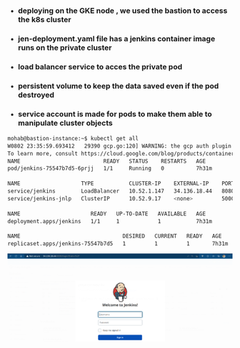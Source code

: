 - ### deploying on the GKE node , we used the bastion to access the k8s cluster
- ### jen-deployment.yaml file has a jenkins container image runs on the private cluster
- ### load balancer service to acces the private pod
- ### persistent volume to keep the data saved even if the pod destroyed
- ### service account is made for pods to make them able to manipulate cluster objects
```bash
mohab@bastion-instance:~$ kubectl get all
W0802 23:35:59.693412   29390 gcp.go:120] WARNING: the gcp auth plugin is deprecated in v1.22+, unavailable in v1.25+; use gcloud instead.
To learn more, consult https://cloud.google.com/blog/products/containers-kubernetes/kubectl-auth-changes-in-gke
NAME                          READY   STATUS    RESTARTS   AGE
pod/jenkins-75547b7d5-6prjj   1/1     Running   0          7h31m

NAME                   TYPE           CLUSTER-IP    EXTERNAL-IP    PORT(S)          AGE
service/jenkins        LoadBalancer   10.52.1.147   34.136.18.44   8080:31243/TCP   9h
service/jenkins-jnlp   ClusterIP      10.52.9.17    <none>         50000/TCP        9h

NAME                      READY   UP-TO-DATE   AVAILABLE   AGE
deployment.apps/jenkins   1/1     1            1           7h31m

NAME                                DESIRED   CURRENT   READY   AGE
replicaset.apps/jenkins-75547b7d5   1         1         1       7h31m

```
![image](./img1.png)
